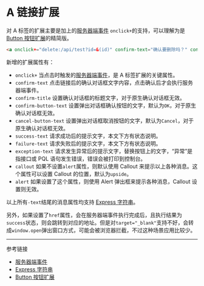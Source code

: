 # A 链接扩展

对 A 标签的扩展主要是加上的[服务器端事件](/root.js/server.md) `onclick+`的支持，可以理解为是 [Button 按钮扩展](/root.js/button.md)的精简版。

```html
<a onclick+="delete:/api/test?id=&(id)" confirm-text="确认要删除吗？" confirm-title="删除确认" failure-text="删除失败！" exception-text="发生错误：{data}" callout="upside" href="/link-to-other-path">删除</a>
```

新增的扩展属性有：

* `onclick+` 当点击时触发的[服务器端事件](/root.js/server.md)，是 A 标签扩展的关键属性。
* `confirm-text` 点击链接后的确认对话框文字内容，点击确认后才会执行服务器端事件。
* `confirm-title` 设置确认对话框的标题文字，对于原生确认对话框无效。
* `confirm-button-text` 设置弹出对话框确认按钮的文字，默认为`OK`，对于原生确认对话框无效。
* `cancel-button-text` 设置弹出对话框取消按钮的文字，默认为`Cancel`，对于原生确认对话框无效。
* `success-text` 请求成功后的提示文字，本文下方有状态说明。
* `failure-text` 请求失败后的提示文字，本文下方有状态说明。
* `exception-text` 请求发生异常后的提示文字，替换按钮上的文字，“异常”是指接口或 PQL 语句发生错误，错误会被打印到控制台。
* `callout` 如果不设置`alert`属性，则默认使用 Callout 来提示以上各种消息。这个属性可以设置 Callout 的位置，默认为`upside`。
* `alert` 如果设置了这个属性，则使用 Alert 弹出框来提示各种消息，Callout 设置则无效。

以上所有`-text`结尾的消息属性均支持 [Express 字符串](/root.js/express.md)。

另外，如果设置了`href`属性，会在服务器端事件执行完成后，且执行结果为`success`状态，则会跳转到对应的地址。但是对`target="_blank"`支持不好，会转成`window.open`弹出窗口方式，可能会被浏览器拦截，不过这种场景应用比较少。

---
参考链接

* [服务器端事件](/root.js/server.md) 
* [Express 字符串](/root.js/express.md)
* [Button 按钮扩展](/root.js/button.md)